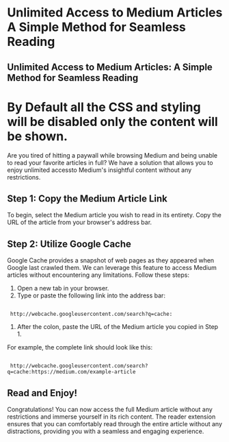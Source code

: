 Unlimited Access to Medium Articles A Simple Method for Seamless Reading
========================================================================

Unlimited Access to Medium Articles: A Simple Method for Seamless Reading
-------------------------------------------------------------------------

# By Default all the CSS and styling will be disabled only the content will be shown.

Are you tired of hitting a paywall while browsing Medium and being unable to read your favorite articles in full? We have a solution that allows you to enjoy unlimited accessto Medium's insightful content without any restrictions.

Step 1: Copy the Medium Article Link
------------------------------------

To begin, select the Medium article you wish to read in its entirety. Copy the URL of the article from your browser's address bar.

Step 2: Utilize Google Cache
----------------------------

Google Cache provides a snapshot of web pages as they appeared when Google last crawled them. We can leverage this feature to access Medium articles without encountering any limitations. Follow these steps:

1.  Open a new tab in your browser.
2.  Type or paste the following link into the address bar:

```

 http://webcache.googleusercontent.com/search?q=cache:

```

1.  After the colon, paste the URL of the Medium article you copied in Step 1.

For example, the complete link should look like this:

```

 http://webcache.googleusercontent.com/search?q=cache:https://medium.com/example-article

```

Read and Enjoy!
---------------

Congratulations! You can now access the full Medium article without any restrictions and immerse yourself in its rich content. The reader extension ensures that you can comfortably read through the entire article without any distractions, providing you with a seamless and engaging experience.